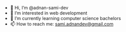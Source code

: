 - 👋 Hi, I’m @adnan-sami-dev
- 👀 I’m interested in web development
- 🌱 I’m currently learning computer science bachelors
- 📫 How to reach me: sami.adnandev@gmail.com

<!---
adnan-sami-dev/adnan-sami-dev is a ✨ special ✨ repository because its `README.md` (this file) appears on your GitHub profile.
You can click the Preview link to take a look at your changes.
--->
